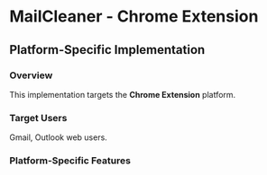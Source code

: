 # MailCleaner - Chrome Extension

## Platform-Specific Implementation

### Overview
This implementation targets the **Chrome Extension** platform.

### Target Users
Gmail, Outlook web users.

### Platform-Specific Features
